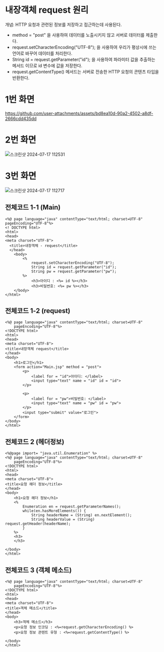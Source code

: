 # 내장객체 request 원리
개념: HTTP 요청과 관련된 정보를 저장하고 접근하는데 사용된다.
- method = "post" 을 사용하여 데이터를 노출시키지 않고 서버로 데이터를 제출한다.
- request.setCharacterEncoding("UTF-8"); 을 사용하여 우리가 평상시에 쓰는 언어로 바꾸어 데이터를 처리한다.
- String id = request.getParameter("id"); 을 사용하여 파라미터 값을 추출하는 메서드 이므로 id 변수에 값을 저장한다.
- request.getContentType() 메서드는 서버로 전송한 HTTP 요청의 콘텐츠 타입을 반환한다.


# 1번 화면

https://github.com/user-attachments/assets/bd8ea10d-90a2-4502-a8df-2666cdd435dd

# 2번 화면
![스크린샷 2024-07-17 112531](https://github.com/user-attachments/assets/c7248e87-b6e2-4067-b3d3-b8e5c8a4d9b9)

# 3번 화면 
![스크린샷 2024-07-17 112717](https://github.com/user-attachments/assets/28716165-7cca-46b6-8c91-cbe2f266b58b)


## 전체코드 1-1 (Main)
    <%@ page language="java" contentType="text/html; charset=UTF-8"
    pageEncoding="UTF-8"%>
    <! DOCTYPE html>
    <html>
    <head>
    <meta charset="UTF-8">
      <title>내장객체 - request</title>
      </head>
        <body>
        	<%
        		request.setCharacterEncoding("UTF-8");
        		String id = request.getParameter("id");
        		String pw = request.getParameter("pw");
        	%>
        		<h3>아이디 : <%= id %></h3>
        		<h3>비밀번호: <%= pw %></h3>
        </body>
    </html>

## 전체코드 1-2 (request)
    <%@ page language="java" contentType="text/html; charset=UTF-8"
        pageEncoding="UTF-8"%>
    <!DOCTYPE html>
    <html>
    <head>
    <meta charset="UTF-8">
    <title>내장객체 request</title>
    </head>
    <body>
    	<h1>로그인</h1>
    	<form action="Main.jsp" method = "post">
    		<p>
    			<label for = "id">아이디: </label>
    			<input type="text" name = "id" id = "id">
    		</p>
    		
    		<p>
    			<label for = "pw">비밀번호: </label>
    			<input type="text" name = "pw" id = "pw">
    		</p>
    		<input type="submit" value="로그인">
    	</form>
    </body>
    </html>

## 전체코드 2 (헤더정보)
    <%@page import= "java.util.Enumeration" %>
    <%@ page language="java" contentType="text/html; charset=UTF-8"
        pageEncoding="UTF-8"%>
    <!DOCTYPE html>
    <html>
    <head>
    <meta charset="UTF-8">
    <title>요청 헤더 정보</title>
    </head>
    <body>
    	<h1>요청 헤더 정보</h1>
    	<%
    		Enumeration en = request.getParameterNames();
    		while(en.hasMoreElements()) {
    			String headerName = (String) en.nextElement();
    			String headerValue = (String) request.getHeader(headerName);
    		}
    	%>
    	<h3>
    	</h3>
    
    </body>
    </html>

## 전체코드 3 (객체 메소드)
    <%@ page language="java" contentType="text/html; charset=UTF-8"
        pageEncoding="UTF-8"%>
    <!DOCTYPE html>
    <html>
    <head>
    <meta charset="UTF-8">
    <title>객체 메소드</title>
    </head>
    <body>
    	<h3>객체 메소드</h3>
    	<p>요청 정보 인코딩 : <%=request.getCharacterEncoding() %>
    	<p>요청 정보 콘텐트 유형 : <%=request.getContentType() %>
    
    </body>
    </html>
